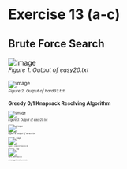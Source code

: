 # Exercise 13 (a-c)

## Brute Force Search

![image](https://github.com/Gemmus/DataStructure-Algorithm/assets/112064697/b0efbb6f-15f2-4c83-85f2-10f3a07fc80a)
<br> 
<small>_Figure 1. Output of easy20.txt_<small>

![image](https://github.com/Gemmus/DataStructure-Algorithm/assets/112064697/474d3859-e4ec-4960-aefa-71cfcf67fcaa)
<br> 
<small>_Figure 2. Output of hard33.txt_<small>

## Greedy 0/1 Knapsack Resolving Algorithm
![image](https://github.com/Gemmus/DataStructure-Algorithm/assets/112064697/c933a27d-59fb-45fe-9880-1340a5062eb0)
<br> 
<small>_Figure 3. Output of easy20.txt_<small>

![image](https://github.com/Gemmus/DataStructure-Algorithm/assets/112064697/97f48f78-cbde-46d3-a7a1-ed633b746244)
<br> 
<small>_Figure 4. Output of hard33.txt_<small>

![image](https://github.com/Gemmus/DataStructure-Algorithm/assets/112064697/e8f800c6-2eb9-4522-847d-9567c7a37ca8)
<br> 
<small>_Figure 5. Output of easy200.txt_<small>

![image](https://github.com/Gemmus/DataStructure-Algorithm/assets/112064697/5a3a894b-10ff-4ed2-ae19-4311560ce3c3)
<br> 
<small>_Figure 6. Output of hard200.txt_<small>

## Greedy Algorithm with a Heuristic
